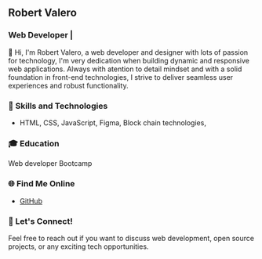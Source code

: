 ## Robert Valero

### Web Developer |

👋 Hi, I'm Robert Valero, a web developer and designer with lots of passion for technology, I'm very dedication when building dynamic and responsive web applications. Always with atention to detail mindset and with a solid foundation in front-end technologies, I strive to deliver seamless user experiences and robust functionality.

### 🚀 Skills and Technologies

- HTML, CSS, JavaScript, Figma, Block chain technologies, 
    

### 🎓 Education
Web developer Bootcamp


### 🌐 Find Me Online

- [GitHub](https://github.com/robvalero)



### 💬 Let's Connect!

Feel free to reach out if you want to discuss web development, open source projects, or any exciting tech opportunities.


